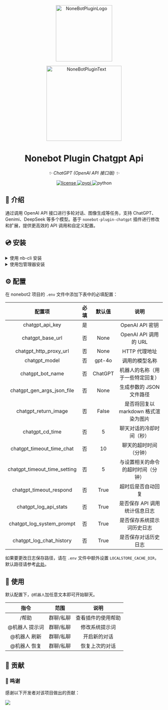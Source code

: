 <div align="center">
  <a href="https://v2.nonebot.dev/store"><img src="https://github.com/A-kirami/nonebot-plugin-template/blob/resources/nbp_logo.png" width="180" height="180" alt="NoneBotPluginLogo"></a>
  <br>
  <p><img src="https://github.com/A-kirami/nonebot-plugin-template/blob/resources/NoneBotPlugin.svg" width="240" alt="NoneBotPluginText"></p>
</div>

<div align="center">

# Nonebot Plugin Chatgpt Api

_✨ ChatGPT (OpenAI API 接口版) ✨_

<a href="./LICENSE">
    <img src="https://img.shields.io/github/license/SanJerry007/nonebot-plugin-chatgpt-api.svg" alt="license">
</a>
<a href="https://pypi.python.org/pypi/nonebot-plugin-chatgpt-api">
    <img src="https://img.shields.io/pypi/v/nonebot-plugin-chatgpt-api.svg" alt="pypi">
</a>
<img src="https://img.shields.io/badge/python-3.9+-blue.svg" alt="python">

</div>

## 📖 介绍

通过调用 OpenAI API 接口进行多轮对话、图像生成等任务，支持 ChatGPT、Genimi、DeepSeek 等多个模型。基于 `nonebot-plugin-chatgpt` 插件进行修改和扩展，提供更高效的 API 调用和自定义配置。

## 💿 安装

<details>
<summary>使用 nb-cli 安装</summary>
在 nonebot2 项目的根目录下打开命令行，输入以下指令即可安装：

    nb plugin install nonebot-plugin-chatgpt-api

</details>

<details>
<summary>使用包管理器安装</summary>
在 nonebot2 项目的插件目录下，打开命令行，根据你使用的包管理器，输入相应的安装命令：

<details>
<summary>pip</summary>

    pip install nonebot-plugin-chatgpt-api

</details>
<details>
<summary>pdm</summary>

    pdm add nonebot-plugin-chatgpt-api

</details>
<details>
<summary>poetry</summary>

    poetry add nonebot-plugin-chatgpt-api

</details>
<details>
<summary>conda</summary>

    conda install nonebot-plugin-chatgpt-api

</details>

打开 nonebot2 项目的 `bot.py` 文件，在其中写入：

    nonebot.load_plugin('nonebot_plugin_chatgpt_api')

</details>

## ⚙️ 配置

在 nonebot2 项目的 `.env` 文件中添加下表中的必填配置：

|             配置项              | 必填 |       默认值        |           说明            |
|:----------------------------:|:--:|:----------------:|:-----------------------:|
|       chatgpt_api_key        | 是  |                  |      OpenAI API 密钥      |
|       chatgpt_base_url       | 否  |       None       |   OpenAI API 调用的 URL    |
|    chatgpt_http_proxy_url    | 否  |       None       |        HTTP 代理地址        |
|        chatgpt_model         | 否  |      gpt-4o      |         调用的模型名称         |
|       chatgpt_bot_name       | 否  |     ChatGPT      |    机器人的名称（用于一些特定回复）     |
|  chatgpt_gen_args_json_file  | 否  |       None       |     生成参数的 JSON 文件路径     |
|     chatgpt_return_image     | 否  |      False       | 是否将回复以 markdown 格式渲染为图片 |
|       chatgpt_cd_time        | 否  |        5         |      聊天对话的冷却时间（秒）       |
|  chatgpt_timeout_time_chat   | 否  |        10        |       聊天的超时时间（分钟）       |
| chatgpt_timeout_time_setting | 否  |        5         |    与设置相关的命令的超时时间（分钟）    |
|   chatgpt_timeout_respond    | 否  |       True       |        超时后是否自动回复        |
|    chatgpt_log_api_stats     | 否  |       True       |    是否保存 API 调用统计信息日志    |
|  chatgpt_log_system_prompt   | 否  |       True       |      是否保存系统提示词历史日志      |
|   chatgpt_log_chat_history   | 否  |       True       |       是否保存对话历史日志        |

如果要更改日志保存路径，请在 `.env` 文件中额外设置 `LOCALSTORE_CACHE_DIR`，默认路径请参考[此处](https://github.com/nonebot/plugin-localstore?tab=readme-ov-file#cache-path)。

## 🎉 使用

默认配置下，`@机器人`加任意文本即可开始聊天。

|    指令    |  范围   |    说明     |
|:--------:|:-----:|:---------:|
|   /帮助    | 群聊/私聊 | 查看插件的使用帮助 |
| @机器人 提示词 | 群聊/私聊 |  修改系统提示词  |
| @机器人 刷新  | 群聊/私聊 |  开启新的对话   |
| @机器人 恢复  | 群聊/私聊 |  恢复上次的对话  |

## 🤝 贡献

### 🎉 鸣谢

感谢以下开发者对该项目做出的贡献：

<a href="https://github.com/SanJerry007/nonebot-plugin-chatgpt-api/graphs/contributors"> 
<img src="https://contrib.rocks/image?repo=SanJerry007/nonebot-plugin-chatgpt-api" /> 
</a>
